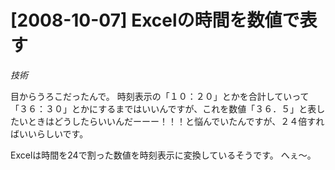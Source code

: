# [2008-10-07] Excelの時間を数値で表す
_技術_

目からうろこだったんで。
時刻表示の「１０：２０」とかを合計していって「３６：３０」とかにするまではいいんですが、これを数値「３６．５」と表したいときはどうしたらいいんだーーー！！！と悩んでいたんですが、２４倍すればいいらしいです。

Excelは時間を24で割った数値を時刻表示に変換しているそうです。
へぇ～。

